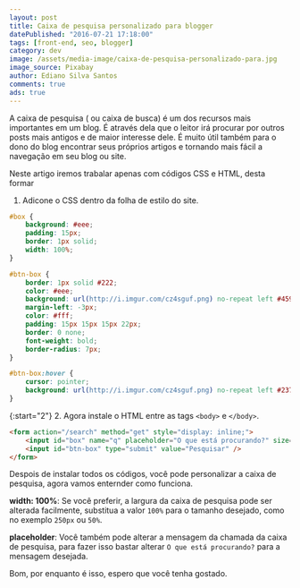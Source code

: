 ```yaml
---
layout: post
title: Caixa de pesquisa personalizado para blogger
datePublished: "2016-07-21 17:18:00"
tags: [front-end, seo, blogger]
category: dev
image: /assets/media-image/caixa-de-pesquisa-personalizado-para.jpg
image_source: Pixabay
author: Ediano Silva Santos
comments: true
ads: true
---
```


A caixa de pesquisa ( ou caixa de busca) é um dos recursos mais importantes em um blog. É através dela que o leitor irá procurar por outros posts mais antigos e de maior interesse dele. É muito útil também para o dono do blog encontrar seus próprios artigos e tornando mais fácil a navegação em seu blog ou site.

Neste artigo iremos trabalar apenas com códigos CSS e HTML, desta formar 

1. Adicone o CSS dentro da folha de estilo do site.

```css
#box {
    background: #eee;
    padding: 15px;
    border: 1px solid;
    width: 100%;
}

#btn-box {
    border: 1px solid #222;
    color: #eee;
    background: url(http://i.imgur.com/cz4sguf.png) no-repeat left #4591fa;
    margin-left: -3px;
    color: #fff;
    padding: 15px 15px 15px 22px;
    border: 0 none;
    font-weight: bold;
    border-radius: 7px;
}

#btn-box:hover {
    cursor: pointer;
    background: url(http://i.imgur.com/cz4sguf.png) no-repeat left #2375E6;
}
```

{:start="2"}
2. Agora instale o HTML entre as tags `<body>` e `</body>`.

```html
<form action="/search" method="get" style="display: inline;">
    <input id="box" name="q" placeholder="O que está procurando?" size="50" type="text" />
    <input id="btn-box" type="submit" value="Pesquisar" />
</form>
```

Despois de instalar todos os códigos, você pode personalizar a caixa de pesquisa, agora vamos enternder como funciona.

**width: 100%**: Se você preferir, a largura da caixa de pesquisa pode ser alterada facilmente, substitua a valor `100%` para o tamanho desejado, como no exemplo `250px` ou `50%`.

**placeholder**: Você também pode alterar a mensagem da chamada da caixa de pesquisa, para fazer isso bastar alterar `O que está procurando?` para a mensagem desejada.

Bom, por enquanto é isso, espero que você tenha gostado.

